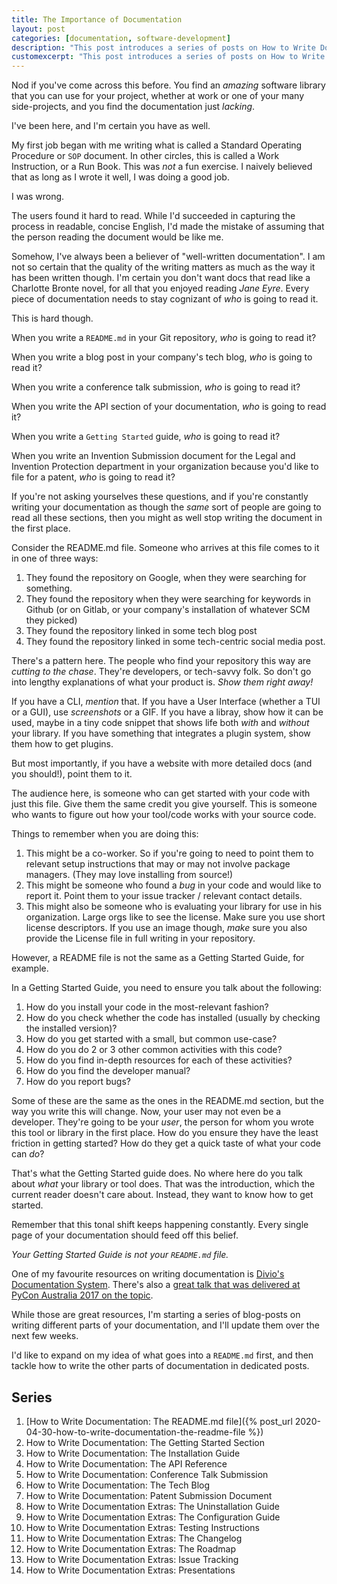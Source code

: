 ```yaml
---
title: The Importance of Documentation
layout: post
categories: [documentation, software-development]
description: "This post introduces a series of posts on How to Write Documentation."
customexcerpt: "This post introduces a series of posts on How to Write Documentation."
---
```


Nod if you've come across this before. You find an *amazing* software library
that you can use for your project, whether at work or one of your many
side-projects, and you find the documentation just *lacking*.

I've been here, and I'm certain you have as well.

My first job began with me writing what is called a Standard Operating
Procedure or `SOP` document. In other circles, this is called a Work
Instruction, or a Run Book. This was *not* a fun exercise. I naively believed
that as long as I wrote it well, I was doing a good job.

I was wrong.

The users found it hard to read. While I'd succeeded in capturing the process in
readable, concise English, I'd made the mistake of assuming that the person
reading the document would be like me.

Somehow, I've always been a believer of "well-written documentation". I am not
so certain that the quality of the writing matters as much as the way it has
been written though. I'm certain you don't want docs that read like a Charlotte
Bronte novel, for all that you enjoyed reading *Jane Eyre*.  Every piece of
documentation needs to stay cognizant of *who* is going to read it.

This is hard though.

When you write a `README.md` in your Git repository, *who* is going to read it?

When you write a blog post in your company's tech blog, *who* is going to read
it?

When you write a conference talk submission, *who* is going to read it?

When you write the API section of your documentation, *who* is going to read
it?

When you write a `Getting Started` guide, *who* is going to read it?

When you write an Invention Submission document for the Legal and Invention
Protection department in your organization because you'd like to file for a
patent, *who* is going to read it?

If you're not asking yourselves these questions, and if you're constantly
writing your documentation as though the *same* sort of people are going to
read all these sections, then you might as well stop writing the document in
the first place.

Consider the README.md file. Someone who arrives at this file comes to it in
one of three ways:

1. They found the repository on Google, when they were searching for something.
2. They found the repository when they were searching for keywords in Github
   (or on Gitlab, or your company's installation of whatever SCM they picked)
3. They found the repository linked in some tech blog post
4. They found the repository linked in some tech-centric social media post.

There's a pattern here. The people who find your repository this way are
*cutting to the chase*. They're developers, or tech-savvy folk.  So don't go
into lengthy explanations of what your product is. *Show them right away!*

If you have a CLI, *mention* that. If you have a User Interface (whether a TUI
or a GUI), use *screenshots* or a GIF.  If you have a libray, show how it can
be used, maybe in a tiny code snippet that shows life both *with* and *without*
your library. If you have something that integrates a plugin system, show them
how to get plugins.

But most importantly, if you have a website with more detailed docs (and you
should!), point them to it.

The audience here, is someone who can get started with your code with just this
file.  Give them the same credit you give yourself. This is someone who wants
to figure out how your tool/code works with your source code.

Things to remember when you are doing this:

1. This might be a co-worker. So if you're going to need to point them to
   relevant setup instructions that may or may not involve package managers.
   (They may love installing from source!)
2. This might be someone who found a *bug* in your code and would like to
   report it. Point them to your issue tracker / relevant contact details.
3. This might also be someone who is evaluating your library for use in his
   organization. Large orgs like to see the license. Make sure you use short
   license descriptors. If you use an image though, *make* sure you also
   provide the License file in full writing in your repository.

However, a README file is not the same as a Getting Started Guide, for example.

In a Getting Started Guide, you need to ensure you talk about the following:

1. How do you install your code in the most-relevant fashion?
2. How do you check whether the code has installed (usually by checking the
   installed version)?
3. How do you get started with a small, but common use-case?
4. How do you do 2 or 3 other common activities with this code?
5. How do you find in-depth resources for each of these activities?
6. How do you find the developer manual?
7. How do you report bugs?

Some of these are the same as the ones in the README.md section, but the way
you write this will change. Now, your user may not even be a developer. They're
going to be your *user*, the person for whom you wrote this tool or library in
the first place. How do you ensure they have the least friction in getting
started? How do they get a quick taste of what your code can *do*?

That's what the Getting Started guide does. No where here do you talk about
*what* your library or tool does. That was the introduction, which the current
reader doesn't care about. Instead, they want to know how to get started.

Remember that this tonal shift keeps happening constantly. Every single page of
your documentation should feed off this belief.

*Your Getting Started Guide is not your `README.md` file.*

One of my favourite resources on writing documentation is [Divio's Documentation System](https://documentation.divio.com/).
There's also a [great talk that was delivered at PyCon Australia 2017 on the topic](https://www.youtube.com/watch?v=t4vKPhjcMZg&feature=youtu.be).

While those are great resources, I'm starting a series of blog-posts on writing
different parts of your documentation, and I'll update them over the next few
weeks.

I'd like to expand on my idea of what goes into a `README.md` first, and then
tackle how to write the other parts of documentation in dedicated posts.

## Series

1. [How to Write Documentation: The README.md file]({% post_url 2020-04-30-how-to-write-documentation-the-readme-file %})
2. How to Write Documentation: The Getting Started Section
3. How to Write Documentation: The Installation Guide
4. How to Write Documentation: The API Reference
5. How to Write Documentation: Conference Talk Submission
6. How to Write Documentation: The Tech Blog
7. How to Write Documentation: Patent Submission Document
8. How to Write Documentation Extras: The Uninstallation Guide
9. How to Write Documentation Extras: The Configuration Guide
10. How to Write Documentation Extras: Testing Instructions
11. How to Write Documentation Extras: The Changelog
12. How to Write Documentation Extras: The Roadmap
13. How to Write Documentation Extras: Issue Tracking
14. How to Write Documentation Extras: Presentations
